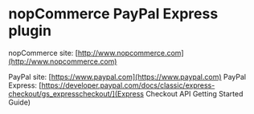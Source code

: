 ﻿nopCommerce PayPal Express plugin
===========

nopCommerce site: [http://www.nopcommerce.com](http://www.nopcommerce.com)

PayPal site: [https://www.paypal.com](https://www.paypal.com)
PayPal Express: [https://developer.paypal.com/docs/classic/express-checkout/gs_expresscheckout/](Express Checkout API Getting Started Guide)